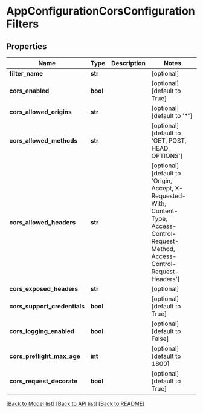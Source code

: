 # AppConfigurationCorsConfigurationFilters

## Properties
Name | Type | Description | Notes
------------ | ------------- | ------------- | -------------
**filter_name** | **str** |  | [optional] 
**cors_enabled** | **bool** |  | [optional] [default to True]
**cors_allowed_origins** | **str** |  | [optional] [default to '\*']
**cors_allowed_methods** | **str** |  | [optional] [default to 'GET, POST, HEAD, OPTIONS']
**cors_allowed_headers** | **str** |  | [optional] [default to 'Origin, Accept, X-Requested-With, Content-Type, Access-Control-Request-Method, Access-Control-Request-Headers']
**cors_exposed_headers** | **str** |  | [optional] 
**cors_support_credentials** | **bool** |  | [optional] [default to True]
**cors_logging_enabled** | **bool** |  | [optional] [default to False]
**cors_preflight_max_age** | **int** |  | [optional] [default to 1800]
**cors_request_decorate** | **bool** |  | [optional] [default to True]

[[Back to Model list]](../README.md#documentation-for-models) [[Back to API list]](../README.md#documentation-for-api-endpoints) [[Back to README]](../README.md)

